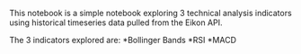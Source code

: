 This notebook is a simple notebook exploring 3 technical analysis indicators using historical timeseries data pulled from the Eikon API. 

The 3 indicators explored are:
*Bollinger Bands
*RSI
*MACD
